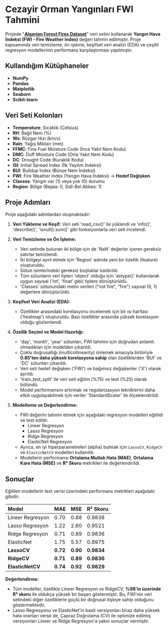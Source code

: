 # Cezayir Orman Yangınları FWI Tahmini

Projede "**[Algerian Forest Fires Dataset](https://www.kaggle.com/datasets/nitinchoudhary012/algerian-forest-fires-dataset)**" veri setini kullanarak **Yangın Hava İndeksi (FWI - Fire Weather Index)** değeri tahmin edilmiştir. Proje kapsamında veri temizleme, ön işleme, keşifsel veri analizi (EDA) ve çeşitli regresyon modellerinin performans karşılaştırması yapılmıştır.

## Kullandığım Kütüphaneler
* **NumPy**
* **Pandas**
* **Matplotlib**
* **Seaborn**
* **Scikit-learn**

## Veri Seti Kolonları

  - **Temperature**: Sıcaklık (Celsius)
  - **RH**: Bağıl Nem (%)
  - **Ws**: Rüzgar Hızı (km/s)
  - **Rain**: Yağış Miktarı (mm)
  - **FFMC**: Fine Fuel Moisture Code (İnce Yakıt Nem Kodu)
  - **DMC**: Duff Moisture Code (Orta Yakıt Nem Kodu)
  - **DC**: Drought Code (Kuraklık Kodu)
  - **ISI**: Initial Spread Index (İlk Yayılım İndeksi)
  - **BUI**: Buildup Index (Bünye Nem İndeksi)
  - **FWI**: Fire Weather Index (Yangın Hava İndeksi) -> **Hedef Değişken**
  - **Classes**: Yangın var (1) veya yok (0) durumu
  - **Region**: Bölge (Bejaia: 0, Sidi-Bel Abbes: 1)

## Proje Adımları

Proje aşağıdaki adımlardan oluşmaktadır:

1.  **Veri Yükleme ve Keşif:** Veri seti 'read_csv()' ile yüklendi ve 'info()', 'describe()', 'isnull().sum()' gibi fonksiyonlarla veri seti incelendi.

2.  **Veri Temizleme ve Ön İşleme:**

      * Veri setinde bulunan iki bölge için de 'NaN' değerler içeren gereksiz satırlar temizlendi.
      * İki bölgeyi ayırt etmek için 'Region' adında yeni bir özellik (feature) oluşturuldu.
      * Sütun isimlerindeki gereksiz boşluklar kaldırıldı.
      * Tüm sütunların veri tipleri 'object' olduğu için 'astype()' kullanılarak uygun sayısal ('int', 'float' gibi) tiplere dönüştürüldü.
      * 'Classes' sütunundaki metin verileri ("not fire", "fire") sayısal (0, 1) değerlere dönüştürüldü.

3.  **Keşifsel Veri Analizi (EDA):**

      * Özellikler arasındaki korelasyonu incelemek için bir ısı haritası ('heatmap') oluşturuldu. Bazı özellikler arasında yüksek korelasyon olduğu gözlemlendi.

4.  **Özellik Seçimi ve Model Hazırlığı:**

      * 'day', 'month', 'year' sütunları, FWI tahmini için doğrudan anlamlı olmadıkları için modelden çıkarıldı.
      * Çoklu doğrusallığı (multicollinearity) önlemek amacıyla birbiriyle **0.85'ten daha yüksek korelasyona sahip** olan özelliklerden 'BUI' ve 'DC' sütunları çıkarıldı.
      * Veri seti hedef değişken ('FWI') ve bağımsız değişkenler ('X') olarak ayrıldı.
      * 'train_test_split' ile veri seti eğitim (%75) ve test (%25) olarak bölündü.
      * Model performansını artırmak ve regularizasyon tekniklerini daha etkili uygulayabilmek için veriler 'StandardScaler' ile ölçeklendirildi.

5.  **Modelleme ve Değerlendirme:**

      * FWI değerini tahmin etmek için aşağıdaki regresyon modelleri eğitildi ve test edildi:
          - Lineer Regresyon
          - Lasso Regresyon
          - Ridge Regresyon
          - ElasticNet Regresyon
      * Ayrıca, en iyi hiperparametreleri (alpha) bulmak için `LassoCV`, `RidgeCV` ve `ElasticNetCV` modelleri kullanıldı.
      * Modellerin performansı **Ortalama Mutlak Hata (MAE)**, **Ortalama Kare Hata (MSE)** ve **R² Skoru** metrikleri ile değerlendirildi.

## Sonuçlar

Eğitilen modellerin test verisi üzerindeki performans metrikleri aşağıdaki gibidir:

| Model | MAE | MSE | R² Skoru |
| :--- | :--- | :--- | :--- |
| Lineer Regresyon | 0.70 | 0.88 | 0.9838 |
| Lasso Regresyon | 1.22 | 2.60 | 0.9521 |
| Ridge Regresyon | 0.71 | 0.89 | 0.9836 |
| ElasticNet | 1.75 | 5.57 | 0.8975 |
| **LassoCV** | **0.72** | **0.90** | **0.9834** |
| **RidgeCV** | **0.71** | **0.89** | **0.9836** |
| **ElasticNetCV**| **0.74** | **0.92** | **0.9829** |

**Değerlendirme:**

  - Tüm modeller, özellikle Lineer Regresyon ve RidgeCV, **%98'in üzerinde R² skoru** ile oldukça yüksek bir başarı göstermiştir. Bu, FWI'nin veri setindeki diğer özelliklerle güçlü bir doğrusal ilişkiye sahip olduğunu göstermektedir.
  - Lasso Regresyonu ve ElasticNet'in basit versiyonları biraz daha yüksek hata oranları verse de, Çapraz Doğrulama (CV) ile optimize edilmiş versiyonları Lineer ve Ridge Regresyon'a yakın sonuçlar vermiştir.
